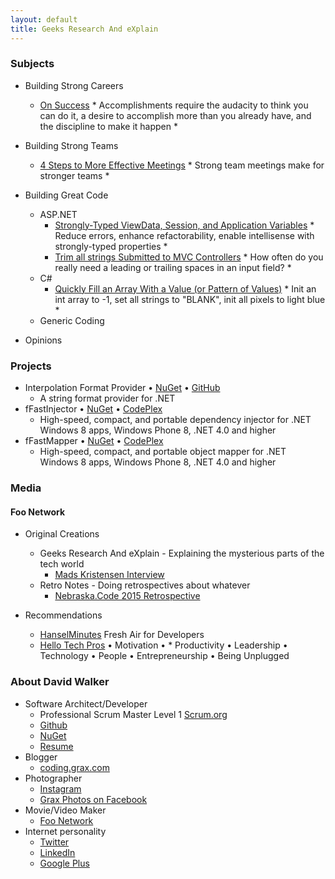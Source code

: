 ```yaml
---
layout: default
title: Geeks Research And eXplain
---
```

### Subjects

* Building Strong Careers
  * [On Success](/2014/01/on-success) * Accomplishments require the audacity to think you can do it, a desire to accomplish more than you already have, and the discipline to make it happen *
  
* Building Strong Teams
  * [4 Steps to More Effective Meetings](/2015/06/4-steps-to-more-effective-meetings) * Strong team meetings make for stronger teams *
  
* Building Great Code
  * ASP.NET
    * [Strongly-Typed ViewData, Session, and Application Variables](/2013/06/simple-strongly-typed-pattern-for) * Reduce errors, enhance refactorability, enable intellisense with strongly-typed properties *
    * [Trim all strings Submitted to MVC Controllers](/2015/03/trimming-all-strings-submitted-to-aspnet) * How often do you really need a leading or trailing spaces in an input field? *
  * C#
    * [Quickly Fill an Array With a Value (or Pattern of Values)](/2014/04/better-array-fill-function) * Init an int array to -1, set all strings to "BLANK", init all pixels to light blue *
  * Generic Coding
  
* Opinions

### Projects

* Interpolation Format Provider &bull; [NuGet](/) &bull; [GitHub](/)
  * A string format provider for .NET
* fFastInjector &bull; [NuGet](/) &bull; [CodePlex](/)
  * High-speed, compact, and portable dependency injector for .NET Windows 8 apps, Windows Phone 8, .NET 4.0 and higher
* fFastMapper &bull; [NuGet](/) &bull; [CodePlex](/)
  * High-speed, compact, and portable object mapper for .NET Windows 8 apps, Windows Phone 8, .NET 4.0 and higher

### Media

#### Foo Network

* Original Creations
  * Geeks Research And eXplain - Explaining the mysterious parts of the tech world
    * [Mads Kristensen Interview](https://www.youtube.com/watch?v=73-CqZEF7Ak&feature=youtu.be)
  * Retro Notes - Doing retrospectives about whatever
    * [Nebraska.Code 2015 Retrospective](https://www.youtube.com/watch?v=AWard2V9tVY)
    
* Recommendations
  * [HanselMinutes](http://hanselminutes.com/) Fresh Air for Developers
  * [Hello Tech Pros](http://hellotechpros.com/) &bull; Motivation &bull; * Productivity &bull; Leadership &bull; Technology &bull; People &bull; Entrepreneurship &bull; Being Unplugged
 
### About David Walker

* Software Architect/Developer
  * Professional Scrum Master Level 1 [Scrum.org](http://www.scrum.org/)
  * [Github](http://github.com/Grax32)
  * [NuGet](https://www.nuget.org/profiles/Grax)
  * [Resume](/david-walker/resume.pdf)
* Blogger
  * [coding.grax.com](http://coding.grax.com/)
* Photographer
  * [Instagram](https://www.instagram.com/grax32/)
  * [Grax Photos on Facebook](https://www.facebook.com/Grax-Photo-516272355223679/)
* Movie/Video Maker
  * [Foo Network](http://foo.network/)
* Internet personality
  * [Twitter](https://twitter.com/grax)
  * [LinkedIn](https://www.linkedin.com/in/davidalanwalker)
  * [Google Plus](https://plus.google.com/u/0/+FooNetwork/videos)
